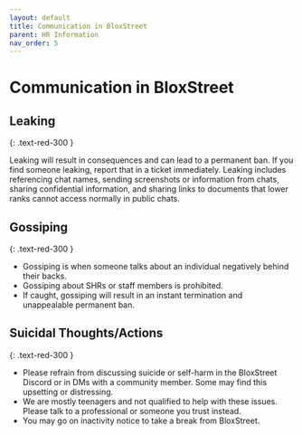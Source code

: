 ```yaml
---
layout: default
title: Communication in BloxStreet
parent: HR Information
nav_order: 5
---
```


# Communication in BloxStreet 

## Leaking
{: .text-red-300 }


Leaking will result in consequences and can lead to a permanent ban. If you find someone leaking, report that in a ticket immediately.
Leaking includes referencing chat names, sending screenshots or information from chats, sharing confidential information, and sharing links to documents that lower ranks cannot access normally in public chats.

## Gossiping
{: .text-red-300 }

*   Gossiping is when someone talks about an individual negatively behind their backs.
*   Gossiping about SHRs or staff members is prohibited.
*   If caught, gossiping will result in an instant termination and unappealable permanent ban. 

## Suicidal Thoughts/Actions
{: .text-red-300 }

* Please refrain from discussing suicide or self-harm in the BloxStreet Discord or in DMs with a community member. Some may find this upsetting or distressing.
* We are mostly teenagers and not qualified to help with these issues. Please talk to a professional or someone you trust instead.
* You may go on inactivity notice to take a break from BloxStreet. 
